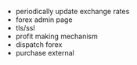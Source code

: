 - periodically update exchange rates
- forex admin page
- tls/ssl
- profit making mechanism
- dispatch forex
- purchase external
